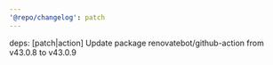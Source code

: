 ```yaml
---
'@repo/changelog': patch
---
```


deps: [patch|action] Update package renovatebot/github-action from v43.0.8 to v43.0.9
